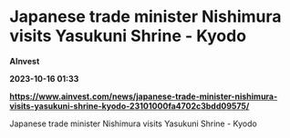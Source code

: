 # Japanese trade minister Nishimura visits Yasukuni Shrine - Kyodo
**AInvest**

**2023-10-16 01:33**

**https://www.ainvest.com/news/japanese-trade-minister-nishimura-visits-yasukuni-shrine-kyodo-23101000fa4702c3bdd09575/**

Japanese trade minister Nishimura visits Yasukuni Shrine - Kyodo